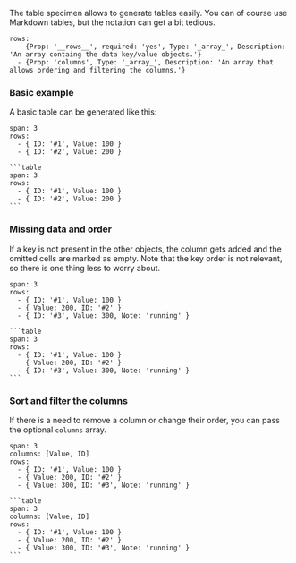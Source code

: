 The table specimen allows to generate tables easily. You can of course use Markdown tables, but the notation can get a bit tedious.


```table
rows:
  - {Prop: '__rows__', required: 'yes', Type: '_array_', Description: 'An array containg the data key/value objects.'}
  - {Prop: 'columns', Type: '_array_', Description: 'An array that allows ordering and filtering the columns.'}

```


### Basic example

A basic table can be generated like this:

```table
span: 3
rows:
  - { ID: '#1', Value: 100 }
  - { ID: '#2', Value: 200 }
```

````code|span-3
```table
span: 3
rows:
  - { ID: '#1', Value: 100 }
  - { ID: '#2', Value: 200 }
```
````


### Missing data and order

If a key is not present in the other objects, the column gets added and the omitted cells are marked as empty.
Note that the key order is not relevant, so there is one thing less to worry about.

```table
span: 3
rows:
  - { ID: '#1', Value: 100 }
  - { Value: 200, ID: '#2' }
  - { ID: '#3', Value: 300, Note: 'running' }
```


````code|span-3
```table
span: 3
rows:
  - { ID: '#1', Value: 100 }
  - { Value: 200, ID: '#2' }
  - { ID: '#3', Value: 300, Note: 'running' }
```
````

### Sort and filter the columns

If there is a need to remove a column or change their order, you can pass the optional `columns` array.

```table
span: 3
columns: [Value, ID]
rows:
  - { ID: '#1', Value: 100 }
  - { Value: 200, ID: '#2' }
  - { Value: 300, ID: '#3', Note: 'running' }
```

````code|span-3
```table
span: 3
columns: [Value, ID]
rows:
  - { ID: '#1', Value: 100 }
  - { Value: 200, ID: '#2' }
  - { Value: 300, ID: '#3', Note: 'running' }
```
````
